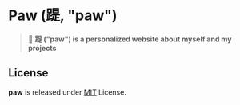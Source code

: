 # Paw (踶, "paw")
> 🐾 **踶 ("paw") is a personalized website about myself and my projects**

## License 
**paw** is released under [MIT](/LICENSE) License.
